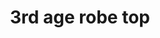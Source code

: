 ---
layout: item
title: 3rd age robe top
item-id: 10338
datatable: true
id: 10338
name: "3rd age robe top"
members: true
lowalch: 20320
highalch: 30480
examine: "Fabulously ancient mage protection enchanted in the 3rd Age."
monsters:
  - id: 8633
    name: "The Mimic"
    members: true
    combat_level: 186
    wiki_url: "https://oldschool.runescape.wiki/w/The_Mimic"
    drops:
      - quantity: "1"
        rarity: 0.00019069412662090009
    image: "https://oldschool.runescape.wiki/images/f/f3/The_Mimic.png?b45f4"
---